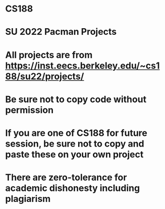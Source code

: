 # CS188
# SU 2022 Pacman Projects
# All projects are from https://inst.eecs.berkeley.edu/~cs188/su22/projects/
# Be sure not to copy code without permission
# If you are one of CS188 for future session, be sure not to copy and paste these on your own project
# There are zero-tolerance for academic dishonesty including plagiarism
